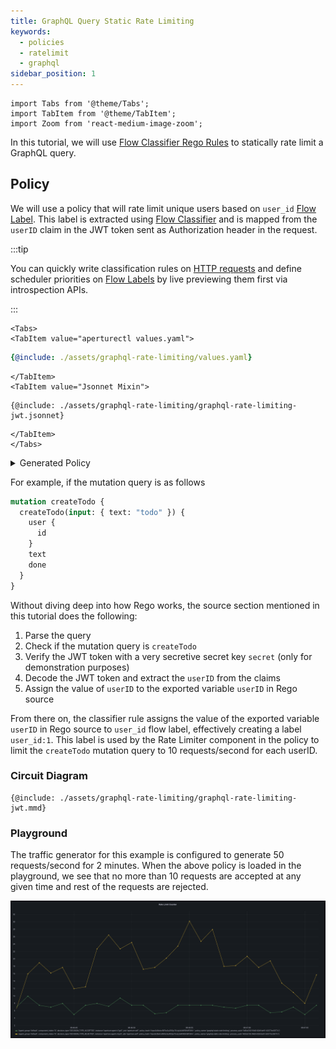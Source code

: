 ```yaml
---
title: GraphQL Query Static Rate Limiting
keywords:
  - policies
  - ratelimit
  - graphql
sidebar_position: 1
---
```


```mdx-code-block
import Tabs from '@theme/Tabs';
import TabItem from '@theme/TabItem';
import Zoom from 'react-medium-image-zoom';
```

In this tutorial, we will use [Flow Classifier Rego Rules][rego-rules] to
statically rate limit a GraphQL query.

## Policy

We will use a policy that will rate limit unique users based on `user_id` [Flow
Label][flow-label]. This label is extracted using [Flow
Classifier][flow-classifier] and is mapped from the `userID` claim in the JWT
token sent as Authorization header in the request.

:::tip

You can quickly write classification rules on
[HTTP requests](concepts/integrations/flow-control/flow-classifier.md#live-previewing-requests)
and define scheduler priorities on
[Flow Labels](concepts/integrations/flow-control/flow-label.md#live-previewing-flow-labels)
by live previewing them first via introspection APIs.

:::

```mdx-code-block
<Tabs>
<TabItem value="aperturectl values.yaml">
```

```yaml
{@include: ./assets/graphql-rate-limiting/values.yaml}
```

```mdx-code-block
</TabItem>
<TabItem value="Jsonnet Mixin">
```

```jsonnet
{@include: ./assets/graphql-rate-limiting/graphql-rate-limiting-jwt.jsonnet}
```

```mdx-code-block
</TabItem>
</Tabs>
```

<details><summary>Generated Policy</summary>
<p>

```yaml
{@include: ./assets/graphql-rate-limiting/graphql-rate-limiting-jwt.yaml}
```

</p>
</details>

For example, if the mutation query is as follows

```graphql
mutation createTodo {
  createTodo(input: { text: "todo" }) {
    user {
      id
    }
    text
    done
  }
}
```

Without diving deep into how Rego works, the source section mentioned in this
tutorial does the following:

1. Parse the query
2. Check if the mutation query is `createTodo`
3. Verify the JWT token with a very secretive secret key `secret` (only for
   demonstration purposes)
4. Decode the JWT token and extract the `userID` from the claims
5. Assign the value of `userID` to the exported variable `userID` in Rego source

From there on, the classifier rule assigns the value of the exported variable
`userID` in Rego source to `user_id` flow label, effectively creating a label
`user_id:1`. This label is used by the Rate Limiter component in the policy to
limit the `createTodo` mutation query to 10 requests/second for each userID.

### Circuit Diagram

```mermaid
{@include: ./assets/graphql-rate-limiting/graphql-rate-limiting-jwt.mmd}
```

### Playground

The traffic generator for this example is configured to generate 50
requests/second for 2 minutes. When the above policy is loaded in the
playground, we see that no more than 10 requests are accepted at any given time
and rest of the requests are rejected.

<Zoom>

![GraphQL Status Rate Limiting](./assets/graphql-rate-limiting/graphql-rate-limiting-counter.png)

</Zoom>

[rego-rules]: /concepts/integrations/flow-control/flow-classifier.md#rego
[flow-label]: /concepts/integrations/flow-control/flow-label.md
[flow-classifier]: /concepts/integrations/flow-control/flow-classifier.md
